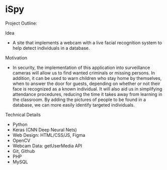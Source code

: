 # iSpy
Project Outline: 

Idea
- A site that implements a webcam with a live facial recognition system to help detect individuals in a database. 

Motivation
- In security, the implementation of this application into surveillance cameras will allow us to find wanted criminals or missing persons. In addition, it can be used to warn children who stay home by themselves, when to answer the door for guests, depending on whether or not their face is recognized as a known individual. It will also aid us in simplifying attendance procedures, reducing the time it takes away from learning in the classroom. By adding the pictures of people to be found in a database, we can more easily identify targeted individuals.

Technical Details
- Python
- Keras (CNN Deep Neural Nets)
- Web Design: HTML/CSS/JS, Figma
- OpenCV 
- Webcam Data: getUserMedia API
- Git, Github
- PHP
- MySQL
